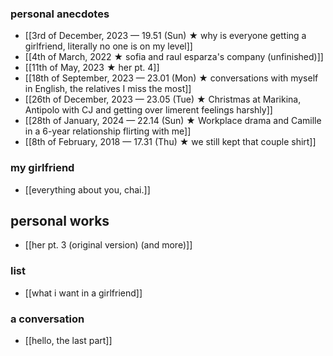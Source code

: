 ### personal anecdotes
- [[3rd of December, 2023 — 19.51 (Sun) ★ why is everyone getting a girlfriend, literally no one is on my level]]
- [[4th of March, 2022 ★ sofia and raul esparza's company (unfinished)]] 
- [[11th of May, 2023 ★ her pt. 4]]
- [[18th of September, 2023 — 23.01 (Mon) ★ conversations with myself in English, the relatives I miss the most]] 
- [[26th of December, 2023 — 23.05 (Tue) ★ Christmas at Marikina, Antipolo with CJ and getting over limerent feelings harshly]]
- [[28th of January, 2024 — 22.14 (Sun) ★ Workplace drama and Camille in a 6-year relationship flirting with me]]
- [[8th of February, 2018 — 17.31 (Thu) ★ we still kept that couple shirt]]
### my girlfriend
- [[everything about you, chai.]] 
## personal works
- [[her pt. 3 (original version) (and more)]]
### list
- [[what i want in a girlfriend]]
### a conversation
- [[hello, the last part]]
